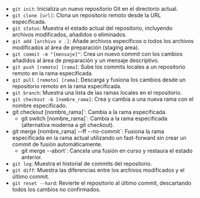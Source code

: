 - `git init`: Inicializa un nuevo repositorio Git en el directorio actual.
- `git clone [url]`: Clona un repositorio remoto desde la URL especificada.
- `git status`: Muestra el estado actual del repositorio, incluyendo archivos modificados, añadidos o eliminados.
- `git add [archivo o .]`: Añade archivos específicos o todos los archivos modificados al área de preparación (staging area).
- `git commit -m "[mensaje]"`: Crea un nuevo commit con los cambios añadidos al área de preparación y un mensaje descriptivo.
- `git push [remoto] [rama]`: Sube los commits locales a un repositorio remoto en la rama especificada.
- `git pull [remoto] [rama]`: Descarga y fusiona los cambios desde un repositorio remoto en la rama especificada.
- `git branch`: Muestra una lista de las ramas locales en el repositorio.
- `git checkout -b [nombre_rama]`: Crea y cambia a una nueva rama con el nombre especificado.
- git checkout [nombre_rama]`: Cambia a la rama especificada.
  - git switch [nombre_rama]`: Cambia a la rama especificada (alternativa moderna a git checkout).
- git merge [nombre_rama] --ff --no-commit`: Fusiona la rama especificada en la rama actual utilizando un fast-forward sin crear un commit de fusión automáticamente.
  - git merge --abort`: Cancela una fusión en curso y restaura el estado anterior.
- `git log`: Muestra el historial de commits del repositorio.
- `git diff`: Muestra las diferencias entre los archivos modificados y el último commit.
- `git reset --hard`: Revierte el repositorio al último commit, descartando todos los cambios no confirmados.
